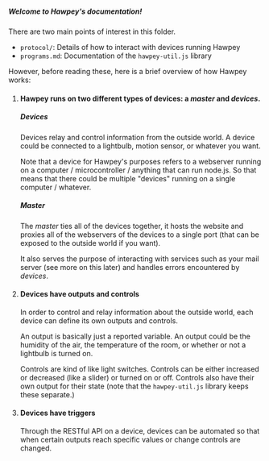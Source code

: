 ##### Welcome to Hawpey's documentation!

There are two main points of interest in this folder.
  * `protocol/`: Details of how to interact with devices running Hawpey
  * `programs.md`: Documentation of the `hawpey-util.js` library

However, before reading these, here is a brief overview of how Hawpey works:

1. #### Hawpey runs on two different types of devices: a *master* and *devices*.

    ##### Devices

    Devices relay and control information from the outside world. A device could be connected to a lightbulb, motion sensor, or whatever you want.

    Note that a device for Hawpey's purposes refers to a webserver running on a computer / microcontroller / anything that can run node.js. So that means that there could be multiple "devices" running on a single computer / whatever.

    ##### Master

    The *master* ties all of the devices together, it hosts the website and proxies all of the webservers of the devices to a single port (that can be exposed to the outside world if you want).

    It also serves the purpose of interacting with services such as your mail server (see more on this later) and handles errors encountered by *devices*.

2. #### Devices have outputs and controls

    In order to control and relay information about the outside world, each device can define its own outputs and controls.

    An output is basically just a reported variable. An output could be the humidity of the air, the temperature of the room, or whether or not a lightbulb is turned on.

    Controls are kind of like light switches. Controls can be either increased or decreased (like a slider) or turned on or off. Controls also have their own output for their state (note that the `hawpey-util.js` library keeps these separate.)

3. #### Devices have triggers

    Through the RESTful API on a device, devices can be automated so that when certain outputs reach specific values or change controls are changed.
